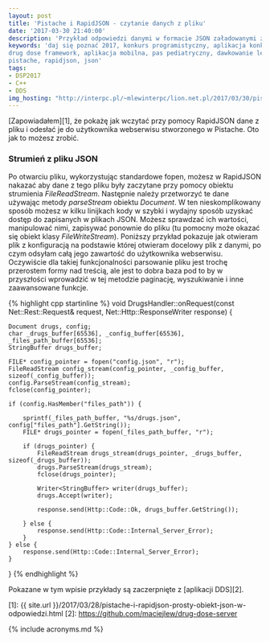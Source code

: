 ```yaml
---
layout: post
title: 'Pistache i RapidJSON - czytanie danych z pliku'
date: '2017-03-30 21:40:00'
description: 'Przykład odpowiedzi danymi w formacie JSON załadowanymi z pliku w Pistache'
keywords: 'daj się poznać 2017, konkurs programistyczny, aplikacja konkursowa,
drug dose framework, aplikacja mobilna, pas pediatryczny, dawkowanie leków, 
pistache, rapidjson, json'
tags:
- DSP2017
- C++
- DDS
img_hosting: "http://interpc.pl/~mlewinterpc/lion.net.pl/2017/03/30/pistache-i-rapidjson-czytanie-danych-z-pliku/"
---
```


[Zapowiadałem][1], że pokażę jak wczytać przy pomocy RapidJSON dane z pliku i odesłać
je do użytkownika webserwisu stworzonego w Pistache. Oto jak to możesz zrobić.

### Strumień z pliku JSON

Po otwarciu pliku, wykorzystując standardowe fopen, możesz w RapidJSON nakazać 
aby dane z tego pliku były zaczytane przy pomocy obiektu strumienia *FileReadStream*.
Następnie należy przetworzyć te dane używając metody *parseStream* obiektu *Document*.
W ten nieskomplikowany sposób możesz w kilku linijkach kody w szybki i wydajny
sposób uzyskać dostęp do zapisanych w plikach JSON. Możesz sprawdzać ich wartości,
manipulować nimi, zapisywać ponownie do pliku (tu pomocny może okazać się obiekt
klasy *FileWriteStream*). Poniższy przykład pokazuje jak otwieram plik z konfiguracją
na podstawie której otwieram docelowy plik z danymi, po czym odsyłam całą jego 
zawartość do użytkownika webserwisu. Oczywiście dla takiej funkcjonalności parsowanie
pliku jest trochę przerostem formy nad treścią, ale jest to dobra baza pod to by
w przyszłości wprowadzić w tej metodzie paginację, wyszukiwanie i inne zaawansowane
funkcje.

{% highlight cpp startinline %}
void DrugsHandler::onRequest(const Net::Rest::Request& request, Net::Http::ResponseWriter response) {
    
    Document drugs, config;
    char _drugs_buffer[65536], _config_buffer[65536], _files_path_buffer[65536];
    StringBuffer drugs_buffer;
    
    FILE* config_pointer = fopen("config.json", "r");
    FileReadStream config_stream(config_pointer, _config_buffer, sizeof(_config_buffer));
    config.ParseStream(config_stream);
    fclose(config_pointer);
    
    if (config.HasMember("files_path")) {
        
        sprintf(_files_path_buffer, "%s/drugs.json", config["files_path"].GetString());
        FILE* drugs_pointer = fopen(_files_path_buffer, "r");
        
        if (drugs_pointer) {
            FileReadStream drugs_stream(drugs_pointer, _drugs_buffer, sizeof(_drugs_buffer));
            drugs.ParseStream(drugs_stream);
            fclose(drugs_pointer);

            Writer<StringBuffer> writer(drugs_buffer);
            drugs.Accept(writer);

            response.send(Http::Code::Ok, drugs_buffer.GetString());
            
        } else {
            response.send(Http::Code::Internal_Server_Error);
        }
    } else {
        response.send(Http::Code::Internal_Server_Error);
    }
    
}
{% endhighlight %}

Pokazane w tym wpisie przykłady są zaczerpnięte z [aplikacji DDS][2].

[1]: {{ site.url }}/2017/03/28/pistache-i-rapidjson-prosty-obiekt-json-w-odpowiedzi.html
[2]: https://github.com/maciejlew/drug-dose-server

{% include acronyms.md %}